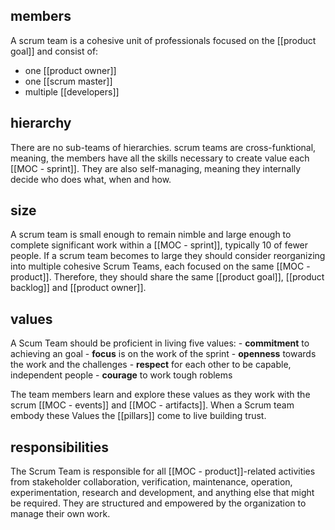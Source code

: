 ## members
A scrum team is a cohesive unit of professionals focused on the [[product goal]] and consist of:
- one [[product owner]]
- one [[scrum master]]
- multiple [[developers]]

## hierarchy
There are no sub-teams of hierarchies. scrum teams are cross-funktional, meaning, the members have all the skills necessary to create value each [[MOC - sprint]]. They are also self-managing, meaning they internally decide who does what, when and how.

## size
A scrum team is small enough to remain nimble and large enough to complete significant work within a [[MOC - sprint]], typically 10 of fewer people. If a scrum team becomes to large they should consider reorganizing into multiple cohesive Scrum Teams, each focused on the same [[MOC - product]]. Therefore, they should share the same [[product goal]], [[product backlog]] and [[product owner]].

## values
A Scum Team should be proficient in living five values:
	- **commitment** to achieving an goal
	- **focus** is on the work of the sprint
	- **openness** towards the work and the challenges
	- **respect** for each other to be capable, independent people
	- **courage** to work tough roblems

The team members learn and explore these values as they work with the scrum [[MOC - events]] and [[MOC - artifacts]]. When a Scrum team embody these Values the [[pillars]] come to live building trust.

## responsibilities
 The Scrum Team is responsible for all [[MOC - product]]-related activities from stakeholder collaboration, verification, maintenance, operation, experimentation, research and development, and anything else that might be required. They are structured and empowered by the organization to manage their own work.